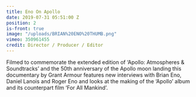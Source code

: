 ```yaml
---
title: Eno On Apollo
date: 2019-07-31 05:51:00 Z
position: 2
is-front: true
image: "/uploads/BRIAN%20ENO%20THUMB.png"
vimeo: 350961455
credit: Director / Producer / Editor
---
```


Filmed to commemorate the extended edition of ‘Apollo: Atmospheres & Soundtracks’ and the 50th anniversary of the Apollo moon landing this documentary by Grant Armour features new interviews with Brian Eno, Daniel Lanois and Roger Eno and looks at the making of the ‘Apollo’ album and its counterpart film ‘For All Mankind’.